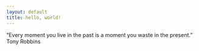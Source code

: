 ```yaml
---
layout: default
title: hello, world!
---
```



“Every moment you live in the past is a moment you waste in the present.”
Tony Robbins

